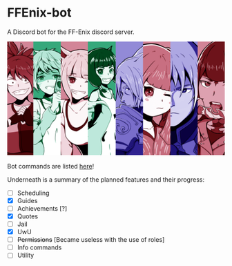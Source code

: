 # FFEnix-bot
A Discord bot for the FF-Enix discord server.

![](resources/ffenix-poster.png)

Bot commands are listed [here](./Specifications.md)!

Underneath is a summary of the planned features and their progress:

- [ ] Scheduling
- [x] Guides
- [ ] Achievements [?]
- [x] Quotes
- [ ] Jail
- [x] UwU
- [ ] ~~Permissions~~ [Became useless with the use of roles]
- [ ] Info commands
- [ ] Utility
